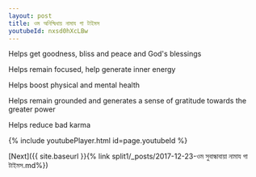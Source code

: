 ```yaml
---
layout: post
title: ওম অনিন্দ্বিধায় নামায গা টাইমস
youtubeId: nxsd0hXcLBw
---
```

 
 
Helps get goodness, bliss and peace and God's blessings
 
Helps remain focused, help generate inner energy 
 
Helps boost physical and mental health 
 
Helps remain grounded and generates a sense of gratitude towards the greater power 
 
Helps reduce bad karma
 
 
 
 


{% include youtubePlayer.html id=page.youtubeId %}
 
[Next]({{ site.baseurl }}{% link  split1/_posts/2017-12-23-ওম সুবান্ধাবায়া নামায গা টাইমস.md%})
 
